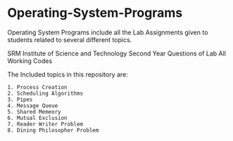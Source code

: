 # Operating-System-Programs
Operating System Programs include all the Lab Assignments given to students related to several different topics.

SRM Institute of Science and Technology
Second Year Questions of Lab
All Working Codes

The Included topics in this repository are:

    1. Process Creation
    2. Scheduling Algorithms
    3. Pipes
    4. Message Queue
    5. Shared Memeory
    6. Mutual Exclusion
    7. Reader Writer Problem
    8. Dining Philosopher Problem
